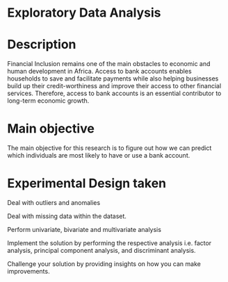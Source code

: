 # Exploratory Data Analysis

# Description
Financial Inclusion remains one of the main obstacles to economic and human development in Africa. Access to bank accounts enables households to save and facilitate payments while also helping businesses build up their credit-worthiness and improve their access to other financial services. Therefore, access to bank accounts is an essential contributor to long-term economic growth. 
# Main objective

The main objective for this research is to figure out how we can predict which individuals are most likely to have or use a bank account.

# Experimental Design taken
 Deal with outliers and anomalies
 
 Deal with missing data within the dataset.
 
 Perform univariate, bivariate and multivariate analysis
 
 Implement the solution by performing the respective analysis i.e. factor analysis, principal component analysis, and discriminant analysis.
 
 Challenge your solution by providing insights on how you can make improvements.
